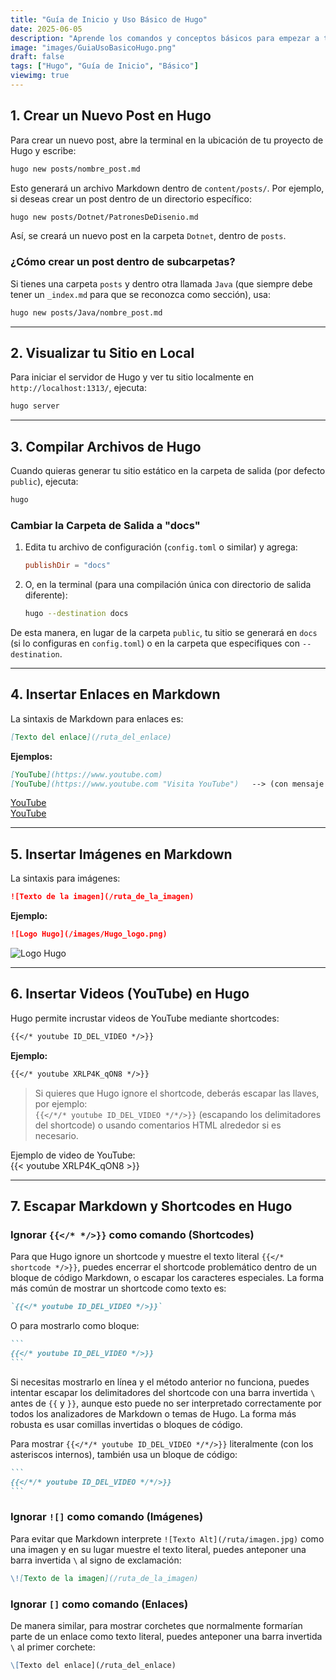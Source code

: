 ```yaml
---
title: "Guía de Inicio y Uso Básico de Hugo"
date: 2025-06-05
description: "Aprende los comandos y conceptos básicos para empezar a trabajar con Hugo, desde crear posts hasta compilar tu sitio."
image: "images/GuiaUsoBasicoHugo.png"
draft: false
tags: ["Hugo", "Guía de Inicio", "Básico"]
viewimg: true
---
```


## 1. Crear un Nuevo Post en Hugo

Para crear un nuevo post, abre la terminal en la ubicación de tu proyecto de Hugo y escribe:

```bash
hugo new posts/nombre_post.md
```

Esto generará un archivo Markdown dentro de `content/posts/`. Por ejemplo, si deseas crear un post dentro de un directorio específico:

```bash
hugo new posts/Dotnet/PatronesDeDisenio.md
```

Así, se creará un nuevo post en la carpeta `Dotnet`, dentro de `posts`.

### ¿Cómo crear un post dentro de subcarpetas?

Si tienes una carpeta `posts` y dentro otra llamada `Java` (que siempre debe tener un `_index.md` para que se reconozca como sección), usa:

```bash
hugo new posts/Java/nombre_post.md
```

---

## 2. Visualizar tu Sitio en Local

Para iniciar el servidor de Hugo y ver tu sitio localmente en `http://localhost:1313/`, ejecuta:

```bash
hugo server
```

---

## 3. Compilar Archivos de Hugo

Cuando quieras generar tu sitio estático en la carpeta de salida (por defecto `public`), ejecuta:

```bash
hugo
```

### Cambiar la Carpeta de Salida a "docs"

1. Edita tu archivo de configuración (`config.toml` o similar) y agrega:
   ```toml
   publishDir = "docs"
   ```
2. O, en la terminal (para una compilación única con directorio de salida diferente):
   ```bash
   hugo --destination docs
   ```

De esta manera, en lugar de la carpeta `public`, tu sitio se generará en `docs` (si lo configuras en `config.toml`) o en la carpeta que especifiques con `--destination`.

---

## 4. Insertar Enlaces en Markdown

La sintaxis de Markdown para enlaces es:

```markdown
[Texto del enlace](/ruta_del_enlace)
```

**Ejemplos:**

```markdown
[YouTube](https://www.youtube.com)
[YouTube](https://www.youtube.com "Visita YouTube")   --> (con mensaje al pasar el ratón)
```

[YouTube](https://www.youtube.com)  
[YouTube](https://www.youtube.com "Visita YouTube")  


---

## 5. Insertar Imágenes en Markdown

La sintaxis para imágenes:

```markdown
![Texto de la imagen](/ruta_de_la_imagen)
```

**Ejemplo:**

```markdown
![Logo Hugo](/images/Hugo_logo.png)
```
![Logo Hugo](/images/Hugo_logo.png)

---

## 6. Insertar Videos (YouTube) en Hugo

Hugo permite incrustar videos de YouTube mediante shortcodes:

```markdown
{{</* youtube ID_DEL_VIDEO */>}}
```

**Ejemplo:**

```markdown
{{</* youtube XRLP4K_qON8 */>}}
```

> Si quieres que Hugo ignore el shortcode, deberás escapar las llaves, por ejemplo:  
> `{{</*/* youtube ID_DEL_VIDEO */*/>}}` (escapando los delimitadores del shortcode) o usando comentarios HTML alrededor si es necesario.

Ejemplo de video de YouTube:  
{{< youtube XRLP4K_qON8 >}}

---

## 7. Escapar Markdown y Shortcodes en Hugo

### Ignorar `{{</* */>}}` como comando (Shortcodes)

Para que Hugo ignore un shortcode y muestre el texto literal `{{</* shortcode */>}}`, puedes encerrar el shortcode problemático dentro de un bloque de código Markdown, o escapar los caracteres especiales. La forma más común de mostrar un shortcode como texto es:

```markdown
`{{</* youtube ID_DEL_VIDEO */>}}`
```
O para mostrarlo como bloque:
````markdown
```
{{</* youtube ID_DEL_VIDEO */>}}
```
````
Si necesitas mostrarlo en línea y el método anterior no funciona, puedes intentar escapar los delimitadores del shortcode con una barra invertida `\` antes de `{{` y `}}`, aunque esto puede no ser interpretado correctamente por todos los analizadores de Markdown o temas de Hugo. La forma más robusta es usar comillas invertidas o bloques de código.

Para mostrar `{{</*/* youtube ID_DEL_VIDEO */*/>}}` literalmente (con los asteriscos internos), también usa un bloque de código:
````markdown
```
{{</*/* youtube ID_DEL_VIDEO */*/>}}
```
````

### Ignorar `![]` como comando (Imágenes)

Para evitar que Markdown interprete `![Texto Alt](/ruta/imagen.jpg)` como una imagen y en su lugar muestre el texto literal, puedes anteponer una barra invertida `\` al signo de exclamación:

```markdown
\![Texto de la imagen](/ruta_de_la_imagen)
```

### Ignorar `[]` como comando (Enlaces)

De manera similar, para mostrar corchetes que normalmente formarían parte de un enlace como texto literal, puedes anteponer una barra invertida `\` al primer corchete:

```markdown
\[Texto del enlace](/ruta_del_enlace)
```
